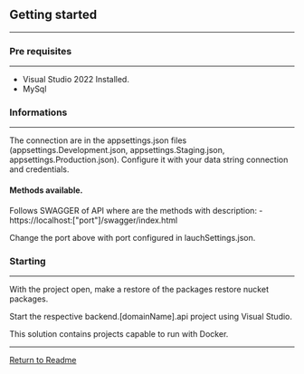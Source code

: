## Getting started

---

### Pre requisites

---

* Visual Studio 2022 Installed.
* MySql


### Informations

---

The connection are in the appsettings.json files (appsettings.Development.json, appsettings.Staging.json,
appsettings.Production.json). Configure it with your data string connection and credentials.

#### Methods available. 
Follows SWAGGER of API where are the methods with description: - https://localhost:["port"]/swagger/index.html

Change the port above with port configured in lauchSettings.json.

### Starting

---

With the project open, make a restore of the packages restore
nucket packages.

Start the respective backend.[domainName].api project using Visual Studio.

This solution contains projects capable to run with Docker.

---

[Return to Readme](..%2F..%2FREADME.md)